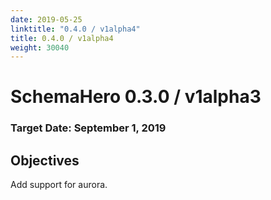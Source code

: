 ```yaml
---
date: 2019-05-25
linktitle: "0.4.0 / v1alpha4"
title: 0.4.0 / v1alpha4
weight: 30040
---
```


# SchemaHero 0.3.0 / v1alpha3

### Target Date: September 1, 2019

## Objectives

Add support for aurora.


